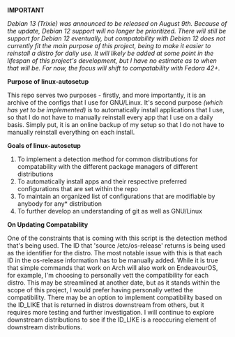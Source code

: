 **IMPORTANT**

*Debian 13 (Trixie) was announced to be released on August 9th. Because of the update, Debian 12 support will no longer be prioritized. There will still be support for Debian 12 eventually, but compatability with Debian 12 does not currently fit the main purpose of this project, being to make it easier to reinstall a distro for daily use. It will likely be added at some point in the lifespan of this project's development, but I have no estimate as to when that will be. For now, the focus will shift to compatability with Fedora 42+.*

**Purpose of linux-autosetup**

This repo serves two purposes - firstly, and more importantly, it is an archive of the configs that I use for GNU/Linux. It's second purpose *(which has yet to be implemented)* is to automatically install applications that I use, so that I do not have to manually reinstall every app that I use on a daily basis. Simply put, it is an online backup of my setup so that I do not have to manually reinstall everything on each install.

**Goals of linux-autosetup**
1. To implement a detection method for common distributions for compatability with the different package managers of different distributions
2. To automatically install apps and their respective preferred configurations that are set within the repo
3. To maintain an organized list of configurations that are modifiable by anybody for any* distribution
4. To further develop an understanding of git as well as GNU/Linux

**On Updating Compatability**

One of the constraints that is coming with this script is the detection method that's being used. The ID that 'source /etc/os-release' returns is being used as the identifier for the distro. The most notable issue with this is that each ID in the os-release information has to be manually added. While it is true that simple commands that work on Arch will also work on EndeavourOS, for example, I'm choosing to personally vett the compatibility for each distro. This may be streamlined at another date, but as it stands within the scope of this project, I would prefer having personally vetted the compatibility. There may be an option to implement compatibility based on the ID_LIKE that is returned in distros downstream from others, but it requires more testing and further investigation. I will continue to explore downstream distributions to see if the ID_LIKE is a reoccuring element of downstream distributions. 